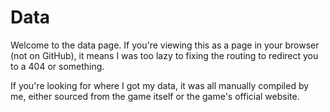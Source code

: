 # Data

Welcome to the data page. If you're viewing this as a page in your browser (not on GitHub), it means I was too lazy to fixing the routing to redirect you to a 404 or something.

If you're looking for where I got my data, it was all manually compiled by me, either sourced from the game itself or the game's official website.
